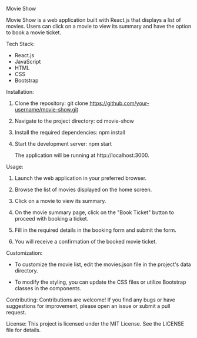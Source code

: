 Movie Show

Movie Show is a web application built with React.js that displays a list of movies. Users can click on a movie to view its summary and have the option to book a movie ticket.

Tech Stack:
- React.js
- JavaScript
- HTML
- CSS
- Bootstrap

Installation:
1. Clone the repository:
   git clone https://github.com/your-username/movie-show.git

2. Navigate to the project directory:
   cd movie-show

3. Install the required dependencies:
   npm install

4. Start the development server:
   npm start

   The application will be running at http://localhost:3000.

Usage:
1. Launch the web application in your preferred browser.

2. Browse the list of movies displayed on the home screen.

3. Click on a movie to view its summary.

4. On the movie summary page, click on the "Book Ticket" button to proceed with booking a ticket.

5. Fill in the required details in the booking form and submit the form.

6. You will receive a confirmation of the booked movie ticket.

Customization:
- To customize the movie list, edit the movies.json file in the project's data directory.

- To modify the styling, you can update the CSS files or utilize Bootstrap classes in the components.

Contributing:
Contributions are welcome! If you find any bugs or have suggestions for improvement, please open an issue or submit a pull request.

License:
This project is licensed under the MIT License. See the LICENSE file for details.
